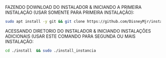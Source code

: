 FAZENDO DOWNLOAD DO INSTALADOR & INICIANDO A PRIMEIRA INSTALAÇÃO (USAR SOMENTE PARA PRIMEIRA INSTALAÇÃO):

```bash
sudo apt install -y git && git clone https://github.com/DisneyMjr/instaladorconecta-zap.git  install && sudo chmod -R 777 install  && cd install  && sudo ./install_primaria
```


ACESSANDO DIRETORIO DO INSTALADOR & INICIANDO INSTALAÇÕES ADICIONAIS (USAR ESTE COMANDO PARA SEGUNDA OU MAIS INSTALAÇÃO:

```bash
cd ./install  && sudo ./install_instancia
```
 
 
